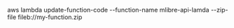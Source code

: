 aws lambda update-function-code --function-name  mlibre-api-lamda --zip-file fileb://my-function.zip
